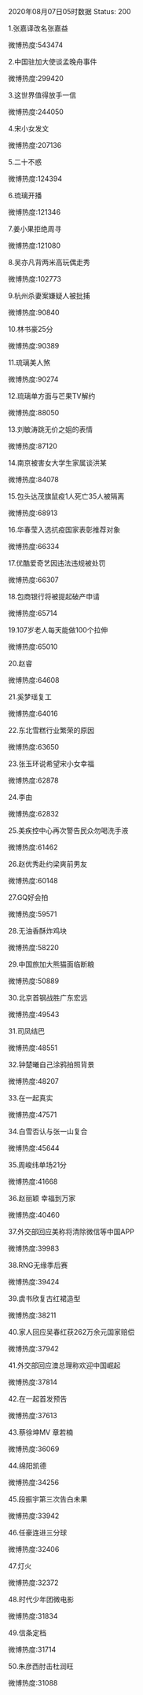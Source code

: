 2020年08月07日05时数据
Status: 200

1.张嘉译改名张嘉益

微博热度:543474

2.中国驻加大使谈孟晚舟事件

微博热度:299420

3.这世界值得放手一信

微博热度:244050

4.宋小女发文

微博热度:207136

5.二十不惑

微博热度:124394

6.琉璃开播

微博热度:121346

7.姜小果拒绝周寻

微博热度:121080

8.吴亦凡背两米高玩偶走秀

微博热度:102773

9.杭州杀妻案嫌疑人被批捕

微博热度:90840

10.林书豪25分

微博热度:90389

11.琉璃美人煞

微博热度:90274

12.琉璃单方面与芒果TV解约

微博热度:88050

13.刘敏涛跳无价之姐的表情

微博热度:87120

14.南京被害女大学生家属谈洪某

微博热度:84078

15.包头达茂旗鼠疫1人死亡35人被隔离

微博热度:68913

16.华春莹入选抗疫国家表彰推荐对象

微博热度:66334

17.优酷爱奇艺因违法违规被处罚

微博热度:66307

18.包商银行将被提起破产申请

微博热度:65714

19.107岁老人每天能做100个拉伸

微博热度:65010

20.赵睿

微博热度:64608

21.奚梦瑶复工

微博热度:64016

22.东北雪糕行业繁荣的原因

微博热度:63650

23.张玉环说希望宋小女幸福

微博热度:62878

24.李由

微博热度:62832

25.美疾控中心再次警告民众勿喝洗手液

微博热度:61462

26.赵优秀赴约梁爽前男友

微博热度:60148

27.GQ好会拍

微博热度:59571

28.无油香酥炸鸡块

微博热度:58220

29.中国旅加大熊猫面临断粮

微博热度:50889

30.北京首钢战胜广东宏远

微博热度:49543

31.司凤结巴

微博热度:48551

32.钟楚曦自己涂鸦拍照背景

微博热度:48207

33.在一起真实

微博热度:47571

34.白雪否认与张一山复合

微博热度:45644

35.周峻纬单场21分

微博热度:41668

36.赵丽颖 幸福到万家

微博热度:40460

37.外交部回应美称将清除微信等中国APP

微博热度:39983

38.RNG无缘季后赛

微博热度:39424

39.虞书欣复古红裙造型

微博热度:38211

40.家人回应吴春红获262万余元国家赔偿

微博热度:37942

41.外交部回应澳总理称欢迎中国崛起

微博热度:37814

42.在一起首发预告

微博热度:37613

43.蔡徐坤MV 章若楠

微博热度:36069

44.绵阳凯德

微博热度:34256

45.段振宇第三次告白未果

微博热度:33942

46.任豪连进三分球

微博热度:32406

47.灯火

微博热度:32372

48.时代少年团微电影

微博热度:31834

49.信条定档

微博热度:31714

50.朱彦西肘击杜润旺

微博热度:31088

